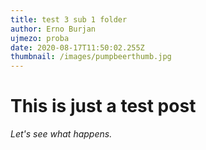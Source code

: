 ```yaml
---
title: test 3 sub 1 folder
author: Erno Burjan
ujmezo: proba
date: 2020-08-17T11:50:02.255Z
thumbnail: /images/pumpbeerthumb.jpg
---
```


# This is just a test post

*Let's see what happens.*

